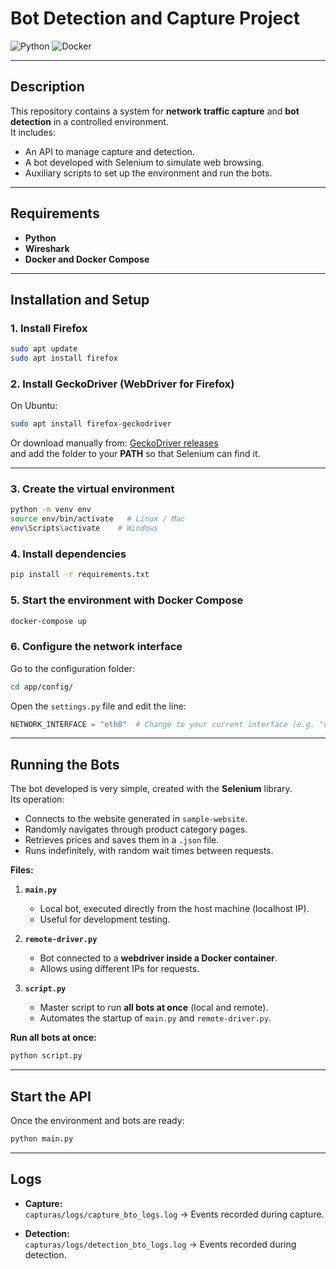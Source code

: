 # Bot Detection and Capture Project

![Python](https://img.shields.io/badge/Python-blue) ![Docker](https://img.shields.io/badge/Docker-Compose-blue)

---

## Description

This repository contains a system for **network traffic capture** and **bot detection** in a controlled environment.  
It includes:

- An API to manage capture and detection.
- A bot developed with Selenium to simulate web browsing.
- Auxiliary scripts to set up the environment and run the bots.

---

## Requirements

- **Python**
- **Wireshark**
- **Docker and Docker Compose**

---

## Installation and Setup

### 1. Install Firefox
```bash
sudo apt update
sudo apt install firefox
```

### 2. Install GeckoDriver (WebDriver for Firefox)
On Ubuntu:
```bash
sudo apt install firefox-geckodriver
```
Or download manually from: [GeckoDriver releases](https://github.com/mozilla/geckodriver/releases)  
and add the folder to your **PATH** so that Selenium can find it.

---

### 3. Create the virtual environment
```bash
python -m venv env
source env/bin/activate   # Linux / Mac
env\Scripts\activate    # Windows
```

### 4. Install dependencies
```bash
pip install -r requirements.txt
```

### 5. Start the environment with Docker Compose
```bash
docker-compose up
```

### 6. Configure the network interface
Go to the configuration folder:
```bash
cd app/config/
```
Open the `settings.py` file and edit the line:
```python
NETWORK_INTERFACE = "eth0"  # Change to your current interface (e.g. "wlan0")
```

---

## Running the Bots

The bot developed is very simple, created with the **Selenium** library.  
Its operation:

- Connects to the website generated in `sample-website`.
- Randomly navigates through product category pages.
- Retrieves prices and saves them in a `.json` file.
- Runs indefinitely, with random wait times between requests.

**Files:**

1. **`main.py`**  
   - Local bot, executed directly from the host machine (localhost IP).  
   - Useful for development testing.

2. **`remote-driver.py`**  
   - Bot connected to a **webdriver inside a Docker container**.  
   - Allows using different IPs for requests.

3. **`script.py`**  
   - Master script to run **all bots at once** (local and remote).  
   - Automates the startup of `main.py` and `remote-driver.py`.

**Run all bots at once:**
```bash
python script.py
```

---

## Start the API
Once the environment and bots are ready:
```bash
python main.py
```

---

## Logs

- **Capture:**  
  `capturas/logs/capture_bto_logs.log` → Events recorded during capture.

- **Detection:**  
  `capturas/logs/detection_bto_logs.log` → Events recorded during detection.

